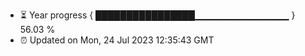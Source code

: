 - ⏳ Year progress { ████████████████▁▁▁▁▁▁▁▁▁▁▁▁▁▁ } 56.03 %
- ⏰ Updated on Mon, 24 Jul 2023 12:35:43 GMT

